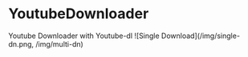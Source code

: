 # YoutubeDownloader
Youtube Downloader with Youtube-dl
![Single Download](/img/single-dn.png, /img/multi-dn)
